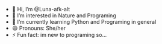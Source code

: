 - 👋 Hi, I’m @Luna-afk-alt
- 👀 I’m interested in Nature and Programing
- 🌱 I’m currently learning Python and Programing in general
- 😄 Pronouns: She/her
- ⚡ Fun fact: im new to programing so...

<!---
Luna-afk-alt/Luna-afk-alt is a ✨ special ✨ repository because its `README.md` (this file) appears on your GitHub profile.
You can click the Preview link to take a look at your changes.
--->
